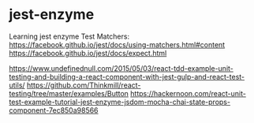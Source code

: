 # jest-enzyme
Learning jest enzyme
Test Matchers:
https://facebook.github.io/jest/docs/using-matchers.html#content
https://facebook.github.io/jest/docs/expect.html

https://www.undefinednull.com/2015/05/03/react-tdd-example-unit-testing-and-building-a-react-component-with-jest-gulp-and-react-test-utils/
https://github.com/Thinkmill/react-testing/tree/master/examples/Button
https://hackernoon.com/react-unit-test-example-tutorial-jest-enzyme-jsdom-mocha-chai-state-props-component-7ec850a98566
